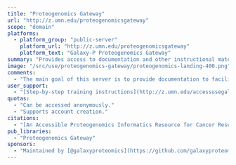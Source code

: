 ```yaml
---
title: "Proteogenomics Gateway"
url: "http://z.umn.edu/proteogenomicsgateway"
scope: "domain"
platforms:
  - platform_group: "public-server"
    platform_url: "http://z.umn.edu/proteogenomicsgateway"
    platform_text: "Galaxy-P Proteogenomics Gateway"
summary: "Provides access to documentation and other instructional materials, and an opportunity for hands-on training using example datasets and optimized proteogenomics workflows. The main goal of this server is to provide documentation to facilitate training and mastery of these software and workflows."
image: "/src/use/proteogenomics-gateway/proteogenomics-landing-400.png"
comments:
  - "The main goal of this server is to provide documentation to facilitate training and mastery of these software and workflows."
user_support:
  - "[Step-by-step training instructions](http://z.umn.edu/accessusegalaxyporg) and a wealth of other material are available."
quotas:
  - "Can be accessed anonymously."
  - "Supports account creation."
citations:
  - "[An Accessible Proteogenomics Informatics Resource for Cancer Researchers](http://cancerres.aacrjournals.org/content/77/21/e43.long), Matthew C. Chambers, Pratik D. Jagtap, James E. Johnson, Thomas McGowan, Praveen Kumar, Getiria Onsongo, Candace R. Guerrero, Harald Barsnes, Marc Vaudel, Lennart Martens, [Björn Grüning](/src/people/bjoern-gruening/index.md), Ira R. Cooke, Mohammad Heydarian, Karen L. Reddy and Timothy J. Griffin. *Cancer Research*, DOI: 10.1158/0008-5472.CAN-17-0331"
pub_libraries:
  - "Proteogenomics Gateway"
sponsors:
  - "Maintained by [@galaxyproteomics](https://github.com/galaxyproteomics)"
---
```

